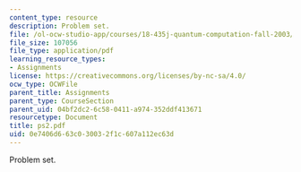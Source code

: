 ```yaml
---
content_type: resource
description: Problem set.
file: /ol-ocw-studio-app/courses/18-435j-quantum-computation-fall-2003/0e7406d663c030032f1c607a112ec63d_ps2.pdf
file_size: 107056
file_type: application/pdf
learning_resource_types:
- Assignments
license: https://creativecommons.org/licenses/by-nc-sa/4.0/
ocw_type: OCWFile
parent_title: Assignments
parent_type: CourseSection
parent_uid: 04bf2dc2-6c58-0411-a974-352ddf413671
resourcetype: Document
title: ps2.pdf
uid: 0e7406d6-63c0-3003-2f1c-607a112ec63d
---
```

Problem set.